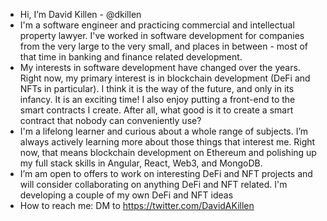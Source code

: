 - Hi, I’m David Killen - @dkillen
- I'm a software engineer and practicing commercial and intellectual property lawyer. I've worked in software development for companies from the very large to the very small, and places in between - most of that time in banking and finance related development.
- My interests in software development have changed over the years. Right now, my primary interest is in blockchain development (DeFi and NFTs in particular). I think it is the way of the future, and only in its infancy. It is an exciting time! I also enjoy putting a front-end to the smart contracts I create. After all, what good is it to create a smart contract that nobody can conveniently use?
- I'm a lifelong learner and curious about a whole range of subjects. I’m always actively learning more about those things that interest me. Right now, that means blockchain development on Ethereum and polishing up my full stack skills in Angular, React, Web3, and MongoDB.
- I’m am open to offers to work on interesting DeFi and NFT projects and will consider collaborating on anything DeFi and NFT related. I'm developing a couple of my own DeFi and NFT ideas
- How to reach me: DM to https://twitter.com/DavidAKillen
